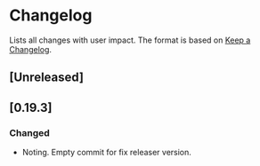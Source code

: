 # Changelog

Lists all changes with user impact.
The format is based on [Keep a Changelog](http://keepachangelog.com/en/1.0.0/).

## [Unreleased]

## [0.19.3]
### Changed
- Noting. Empty commit for fix releaser version.
